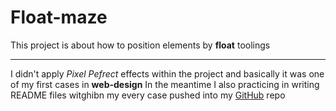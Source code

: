 # Float-maze

This project is about how to position elements by **float** toolings
___
I didn't apply *Pixel Pefrect* effects within the project and basically it was one of my first cases in **web-design**
In the meantime I also practicing in writing README files witghibn my every case pushed into my [GitHub](https://github.com/FaninIS/float-maze/new/master?readme=1) repo 

